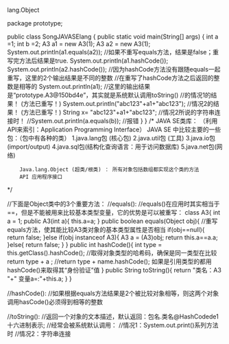 lang.Object

package prototype;

public class SongJAVASElang {
	public static void main(String[] args) {
		int a =1;
		int b =2;
		A3 a1 = new A3(1);
		A3 a2 = new A3(1);
		System.out.println(a1.equals(a2));              //如果不重写equals方法，结果是false；重写完方法后结果是true.
		System.out.println(a1.hashCode());
		System.out.println(a2.hashCode());              //因为hashCode方法没有跟随equals一起重写，这里的2个输出结果是不同的整数
		                                                //在重写了hashCode方法之后返回的整数是相等的
		System.out.println(a1);                         //这里的输出结果是“prototype.A3@150bd4e”，其实就是系统默认调用toString()
		                                                //的情况1的结果！  (方法已重写！)
		System.out.println("abc123"+a1+"abc123");       //情况2的结果！       (方法已重写！)
		String x= "abc123"+a1+"abc123";                 //情况2所说的字符串连接时！
		//System.out.println(a.equals(b));              //报错
	}
}
/* 		JAVA SE类库：     （利用API来索引：Application Programming Interface）
     	JAVA SE 中比较主要的一些包：（包中有各种的类）
     	1.java.lang包 (核心包)
     	2.java.util包 (工具)
     	3.java.io包(import/output)
     	4.java.sql包(结构化查询语言：用于访问数据库)
     	5.java.net包(网络)
     	
     	Java.lang.Object (超类/根类) ： 所有对象包括数组都实现这个类的方法
     	API 应用程序接口
     	
 */

//下面是Object类中的3个重要方法：
//equals():
//equals()在应用时其实相当于==，但是不能被用来比较基本类型变量，它的优势是可以被重写：
class A3{
	int a = 1;
	public A3(int a){
		this.a=a;
	}
	public boolean equals(Object obj){          //重写equals方法，使其能比较A3类对象的基本类型属性是否相当
		if(obj==null){
			return false;
		}else if(obj instanceof A3){
			A3 a = (A3)obj;
			return this.a==a.a;
		}else{
			return false;
		}
	}
	public int hashCode(){
		int type = this.getClass().hashCode();  //取得对象类型的哈希码，确保是同一类型在比较
		return type + a ;
		//return type + name.hashCode();   如果是引用类型的都用hashCode()来取得其“身份验证”值
	}
	public String toString(){
		return "类名：A3 "+" 变量a=:"+this.a;
	}
}
 
//hashCode():
//如果根据equals方法结果是2个被比较对象相等，则这两个对象调用hasCode()必须得到相等的整数

//toString():
//返回一个对象的文本描述，默认返回：包名.类名@HashCodede1十六进制表示;
//经常会被系统默认调用：
//情况1：System.out.print()系列方法时
//情况2：字符串连接





